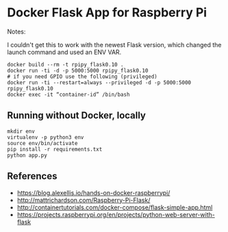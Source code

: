 # Docker Flask App for Raspberry Pi


Notes:

I couldn't get this to work with the newest Flask version, which changed the launch command and used an ENV VAR.

    docker build --rm -t rpipy_flask0.10 .
    docker run -ti -d -p 5000:5000 rpipy_flask0.10
    # if you need GPIO use the following (privileged)
    docker run -ti --restart=always --privileged -d -p 5000:5000 rpipy_flask0.10
    docker exec -it “container-id” /bin/bash

## Running without Docker, locally
    mkdir env 
    virtualenv -p python3 env
    source env/bin/activate
    pip install -r requirements.txt
    python app.py

## References

- https://blog.alexellis.io/hands-on-docker-raspberrypi/
- http://mattrichardson.com/Raspberry-Pi-Flask/
- http://containertutorials.com/docker-compose/flask-simple-app.html
- https://projects.raspberrypi.org/en/projects/python-web-server-with-flask

